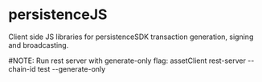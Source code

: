 # persistenceJS

Client side JS libraries for persistenceSDK transaction generation, signing and broadcasting.

#NOTE: Run rest server with generate-only flag: assetClient rest-server --chain-id test --generate-only